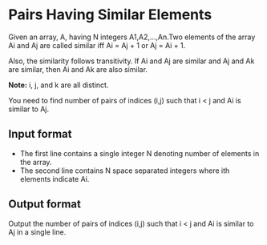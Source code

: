 # Pairs Having Similar Elements

Given an array, A, having N integers A1,A2,...,An.Two elements of the array Ai and Aj are called similar iff Ai = Aj + 1 or Aj = Ai + 1.

Also, the similarity follows transitivity. If Ai and Aj are similar and Aj and Ak are similar, then Ai and Ak are also similar.

**Note:** i, j, and k are all distinct.

You need to find number of pairs of indices (i,j) such that i < j and Ai is similar to Aj.

## Input format

- The first line contains a single integer N denoting number of elements in the array.
- The second line contains N space separated integers where ith elements indicate Ai.

## Output format

Output the number of pairs of indices (i,j) such that i < j and Ai is similar to Aj in a single line.
